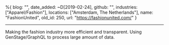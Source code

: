 %{
  blog: "",
  date_added: ~D[2019-02-24],
  github: "",
  industries: ["Apparel/Fashion"],
  locations: ["Amsterdam, The Netherlands"],
  name: "FashionUnited",
  old_id: 250,
  url: "https://fashionunited.com/"
}

---

Making the fashion industry more efficient and transparent. Using GenStage/GraphQL to process large amount of data.
